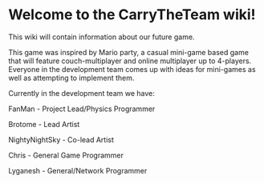 # Welcome to the CarryTheTeam wiki!


This wiki will contain information about our future game.


This game was inspired by Mario party, a casual mini-game based game that will feature couch-multiplayer and online multiplayer up to 4-players. Everyone in the development team comes up with ideas for mini-games as well as attempting to implement them.


Currently in the development team we have:


FanMan - Project Lead/Physics Programmer

Brotome - Lead Artist

NightyNightSky - Co-lead Artist

Chris - General Game Programmer

Lyganesh - General/Network Programmer

